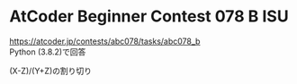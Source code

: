 # AtCoder Beginner Contest 078 B ISU  
https://atcoder.jp/contests/abc078/tasks/abc078_b  
Python (3.8.2)で回答  

(X-Z)/(Y+Z)の割り切り
